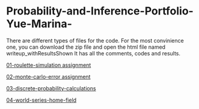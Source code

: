 # Probability-and-Inference-Portfolio-Yue-Marina-
There are different types of files for the code.
For the most convinience one, you can download the zip file and open the html file named writeup_withResultsShown
It has all the comments, codes and results.

[01-roulette-simulation assignment](/01-roulette-simulation/writeup.html)


[02-monte-carlo-error assignment](/02-monte-carlo-error/writeup_2.Rmd)


[03-discrete-probability-calculations](/03-discrete-probability-calculations/writeup.Rmd)


[04-world-series-home-field](/04-world-series-home-field/writeup.html)
